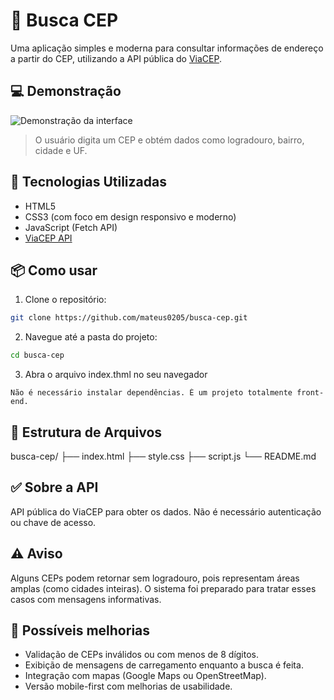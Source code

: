 # 🔎 Busca CEP

Uma aplicação simples e moderna para consultar informações de endereço a partir do CEP, utilizando a API pública do [ViaCEP](https://viacep.com.br/).

## 💻 Demonstração

![Demonstração da interface](caminho/para/screenshot.png)

> O usuário digita um CEP e obtém dados como logradouro, bairro, cidade e UF.

## 🚀 Tecnologias Utilizadas

- HTML5
- CSS3 (com foco em design responsivo e moderno)
- JavaScript (Fetch API)
- [ViaCEP API](https://viacep.com.br/)

## 📦 Como usar

1. Clone o repositório:
```bash
git clone https://github.com/mateus0205/busca-cep.git
```
2. Navegue até a pasta do projeto: 
```bash
cd busca-cep
```
3. Abra o arquivo index.thml no seu navegador 
```
Não é necessário instalar dependências. É um projeto totalmente front-end.
```
## 📁 Estrutura de Arquivos
busca-cep/
├── index.html
├── style.css
├── script.js
└── README.md


## ✅ Sobre a API

API pública do ViaCEP para obter os dados. Não é necessário autenticação ou chave de acesso.

## ⚠️ Aviso

Alguns CEPs podem retornar sem logradouro, pois representam áreas amplas (como cidades inteiras). O sistema foi preparado para tratar esses casos com mensagens informativas.

## 🧠 Possíveis melhorias

- Validação de CEPs inválidos ou com menos de 8 dígitos.  
- Exibição de mensagens de carregamento enquanto a busca é feita.  
- Integração com mapas (Google Maps ou OpenStreetMap).  
- Versão mobile-first com melhorias de usabilidade.


